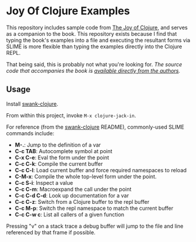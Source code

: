 # Joy Of Clojure Examples

This repository includes sample code from
[The Joy of Clojure][joy-of-clojure], and serves as a companion to the
book. This repository exists because I find that typing the book's
examples into a file and executing the resultant forms via SLIME is
more flexible than typing the examples directly into the Clojure REPL.

That being said, this is probably not what you're looking for. *The
source code that accompanies the book is
[available directly from the authors][joy-of-clojure-source].*

## Usage

Install [swank-clojure][].

From within this project, invoke `M-x clojure-jack-in`.

For reference (from the [swank-clojure][] README), commonly-used SLIME
commands include:

* **M-.**: Jump to the definition of a var
* **C-c TAB**: Autocomplete symbol at point
* **C-x C-e**: Eval the form under the point
* **C-c C-k**: Compile the current buffer
* **C-c C-l**: Load current buffer and force required namespaces to reload
* **C-M-x**: Compile the whole top-level form under the point.
* **C-c S-i**: Inspect a value
* **C-c C-m**: Macroexpand the call under the point
* **C-c C-d C-d**: Look up documentation for a var
* **C-c C-z**: Switch from a Clojure buffer to the repl buffer
* **C-c M-p**: Switch the repl namespace to match the current buffer
* **C-c C-w c**: List all callers of a given function

Pressing "v" on a stack trace a debug buffer will jump to the file and line
referenced by that frame if possible.

[joy-of-clojure]: http://joyofclojure.com/
[joy-of-clojure-source]: https://github.com/joyofclojure/book-source
[swank-clojure]: https://github.com/technomancy/swank-clojure

